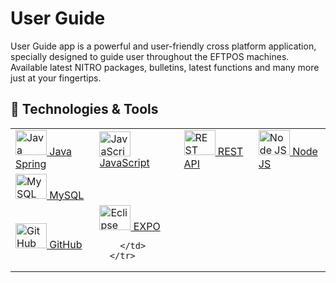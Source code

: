 # User Guide
User Guide app is a powerful and user-friendly cross platform application, specially designed to guide user throughout the EFTPOS machines. Available latest NITRO packages, bulletins, latest functions and many more just at your fingertips.

## 🚀 Technologies & Tools
<table>
    <tbody>
        <tr>
              <td><a href="#"><img alt="Java Spring" title="Java Spring" height="40px" width="50px"
                        src="https://user-images.githubusercontent.com/25057099/117538162-05c05200-b059-11eb-9b36-a04c54e6d60f.png" /> Java Spring
              </a>
            </td>
            <td><a href="#"><img alt="JavaScript" title="JavaScript" height="40px" width="50px"
                        src="https://user-images.githubusercontent.com/25057099/117538186-1e306c80-b059-11eb-942d-dd149d8ee659.png" /> JavaScript
              </a>
            </td>
            <td><a href="#"><img alt="REST API" title="REST API" height="40px" width="50px"
                        src="https://user-images.githubusercontent.com/25057099/140631218-2f5148ec-77c8-493f-a814-662a3469cbb6.png" /> REST API
              </a>
            </td>
            <td><a href="#"><img alt="Node JS" title="Node JS" height="40px" width="50px"
                        src="https://user-images.githubusercontent.com/25057099/140631230-ac2c3d3a-92e7-498a-b5d2-70c1007b94d4.png" /> Node JS
              </a>
            </td>
      </tr>
      <tr>
            <td><a href="#"><img alt="MySQL" title="MySQL" height="40px" width="50px"
                          src="https://user-images.githubusercontent.com/25057099/117538276-926b1000-b059-11eb-99ea-3ba2f94506c6.png" /> MySQL
              </a>
            </td>
      </tr>
      <tr>
            <td><a href="#"><img alt="GitHub" title="GitHub" height="40px" width="50px"
                          src="https://user-images.githubusercontent.com/25057099/117538085-9d717080-b058-11eb-9b90-0ec2e4090520.png" /> GitHub
              </a>
            </td>
          <td><a href="#"><img alt="Eclipse" title="Eclipse" height="40px" width="50px"
                        src="https://user-images.githubusercontent.com/25057099/140631253-12eade74-6fd6-4cd0-b1be-bccf02043d70.png" /> EXPO
          </a>

        </td>
      </tr>
  </tbody>
</table>
